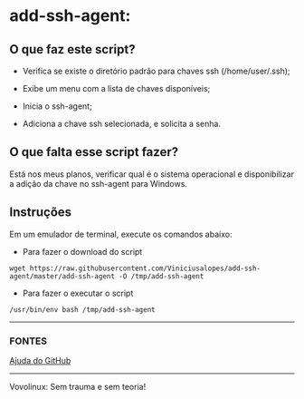 # add-ssh-agent:

## O que faz este script?
 
- Verifica se existe o diretório padrão para chaves ssh (/home/user/.ssh);

- Exibe um menu com a lista de chaves disponíveis;

- Inicia o ssh-agent;

- Adiciona a chave ssh selecionada, e solicita a senha.


## O que falta esse script fazer?

Está nos meus planos, verificar qual é o sistema operacional e disponibilizar a adição da chave no ssh-agent para Windows.

## Instruções

Em um emulador de terminal, execute os comandos abaixo:

- Para fazer o download do script

```wget https://raw.githubusercontent.com/Viniciusalopes/add-ssh-agent/master/add-ssh-agent -O /tmp/add-ssh-agent```

- Para fazer o executar o script

```/usr/bin/env bash /tmp/add-ssh-agent```

---
### FONTES
[Ajuda do GitHub](https://help.github.com/pt/github/authenticating-to-github/generating-a-new-ssh-key-and-adding-it-to-the-ssh-agent)

---

Vovolinux: Sem trauma e sem teoria!
